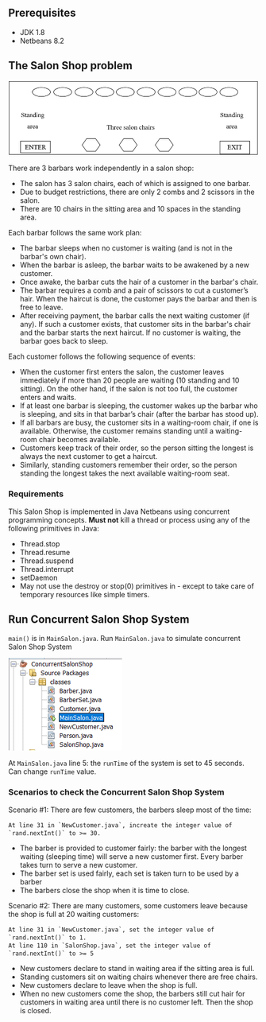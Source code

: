 ## Prerequisites
- JDK 1.8
- Netbeans 8.2

## The Salon Shop problem
  ![Salon Shop](./images/salon.png)

There are 3 barbars work independently in a salon shop:
- The salon has 3 salon chairs, each of which is assigned to one barbar.
- Due to budget restrictions, there are only 2 combs and 2 scissors in the salon.
- There are 10 chairs in the sitting area and 10 spaces in the standing area.

Each barbar follows the same work plan:
- The barbar sleeps when no customer is waiting (and is not in the barbar's own chair).
- When the barbar is asleep, the barbar waits to be awakened by a new customer.
- Once awake, the barbar cuts the hair of a customer in the barbar's chair.
- The barbar requires a comb and a pair of scissors to cut a customer’s hair. When the haircut is done, the customer pays the barbar and then is free to leave.
- After receiving payment, the barbar calls the next waiting customer (if any). If such a customer exists, that customer sits in the barbar's chair and the barbar starts the next haircut. If no customer is waiting, the barbar goes back to sleep.

Each customer follows the following sequence of events:
- When the customer first enters the salon, the customer leaves immediately if more than 20 people are waiting (10 standing and 10 sitting). On the other hand, if the salon is not too full, the customer enters and waits.
-	If at least one barbar is sleeping, the customer wakes up the barbar who is sleeping, and sits in that barbar’s chair (after the barbar has stood up).
-	If all barbars are busy, the customer sits in a waiting-room chair, if one is available. Otherwise, the customer remains standing until a waiting-room chair becomes available.
-	Customers keep track of their order, so the person sitting the longest is always the next customer to get a haircut.
-	Similarly, standing customers remember their order, so the person standing the longest takes the next available waiting-room seat.

### Requirements
This Salon Shop is implemented in Java Netbeans using concurrent programming concepts. **Must not** kill a thread or process using any of the following primitives in Java:
-	Thread.stop 
-	Thread.resume 
-	Thread.suspend 
-	Thread.interrupt 
-	setDaemon 
- May not use the destroy or stop(0) primitives in - except to take care of temporary resources like simple timers. 

## Run Concurrent Salon Shop System
`main()` is in `MainSalon.java`. Run `MainSalon.java` to simulate concurrent Salon Shop System

  ![Main](./images/main.png)

At `MainSalon.java` line 5: the `runTime` of the system is set to 45 seconds. Can change `runTime` value.

### Scenarios to check the Concurrent Salon Shop System
Scenario #1: There are few customers, the barbers sleep most of the time:
```
At line 31 in `NewCustomer.java`, increate the integer value of `rand.nextInt()` to >= 30.
```
- The barber is provided to customer fairly: the barber with the longest waiting (sleeping time) will serve a new customer first. Every barber takes turn to serve a new customer.
-	The barber set is used fairly, each set is taken turn to be used by a barber
-	The barbers close the shop when it is time to close.

Scenario #2: There are many customers, some customers leave because the shop is full at 20 waiting customers:
```
At line 31 in `NewCustomer.java`, set the integer value of `rand.nextInt()` to 1.
At line 110 in `SalonShop.java`, set the integer value of `rand.nextInt()` to >= 5
```
-	New customers declare to stand in waiting area if the sitting area is full.
-	Standing customers sit on waiting chairs whenever there are free chairs.
-	New customers declare to leave when the shop is full.
-	When no new customers come the shop, the barbers still cut hair for customers in waiting area until there is no customer left. Then the shop is closed.
